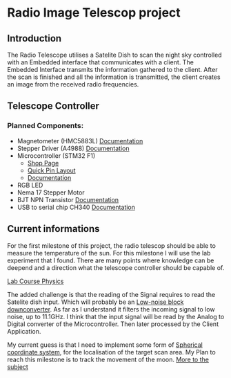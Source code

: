 # Radio Image Telescop project

## Introduction

The Radio Telescope utilises a Satelite Dish to scan the night sky controlled with an Embedded interface that communicates with a client. The Embedded Interface transmits the information gathered to the client. After the scan is finished and all the information is transmitted, the client creates an image from the received radio frequencies.  

## Telescope Controller



### Planned Components:
- Magnetometer (HMC5883L) [Documentation](http://https://m.media-amazon.com/images/I/B1fYZAVkZFL.pdf)
- Stepper Driver (A4988) [Documentation](https://https://cdn.shopify.com/s/files/1/1509/1638/files/A4988_Stepper_Motor_Driver_Datenblatt_AZ-Delivery_Vertriebs_GmbH.pdf?v=1608626085)
- Microcontroller (STM32 F1) 
  - [Shop Page](https://www.reichelt.de/de/de/shop/produkt/nucleo-64_arm_cortex_m3_stm32_f1-serie-154270?PROVID=2788)
  -  [Quick Pin Layout](https://os.mbed.com/platforms/ST-Nucleo-L073RZ/)
  -  [Documentation](https://cdn-reichelt.de/documents/datenblatt/A300/NUCLEO_MANUAL_EN.pdf)
- RGB LED
- Nema 17 Stepper Motor
- BJT NPN Transistor [Documentation](https://cdn.sparkfun.com/assets/d/5/e/5/d/BC547.pdf)
- USB to serial chip CH340 [Documentation](https://www.mpja.com/download/35227cpdata.pdf)

## Current informations
For the first milestone of this project, the radio telescop should be able to measure the temperature of the sun.
For this milestone I will use the lab experiment that I found. There are many points where knowledge can be deepend and a direction what the telescope controller should be capable of.

[Lab Course Physics](https://teaching.astro.uni-koeln.de/sites/default/files/praktikum_m/Radio_astronomy_v1.4_engl.pdf)

The added challenge is that the reading of the Signal requires to read the Satelite dish input. Which will probably be an [Low-noise block downconverter](http://https://en.wikipedia.org/wiki/Low-noise_block_downconverter).
As far as I understand it filters the incoming signal to low noise, up to 11.1GHz. I think that the input signal will be read by the Analog to Digital converter of the Microcontroller. Then later processed by the Client Application.

My current guess is that I need to implement some form of [Spherical coordinate system](https://en.wikipedia.org/wiki/Spherical_coordinate_system), for the localisation of the target scan area. My Plan to reach this milestone is to track the movement of the moon.
[More to the subject](https://www.youtube.com/watch?v=ACHACvEAXUE)